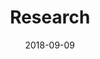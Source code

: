 ---
# Page title
title: Research

# Title for the menu link if you wish to use a shorter link title, otherwise remove this option.
linktitle: post

# Page summary for search engines.
summary: Blah, blah, blah...

# Date page published
date: 2018-09-09

# Book page type (do not modify).
type: project

# Position of this page in the menu. Remove this option to sort alphabetically.
weight: 1
---